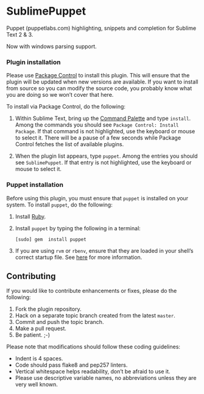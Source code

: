 SublimePuppet
=============

Puppet (puppetlabs.com) highlighting, snippets and completion for Sublime Text 2 & 3.

Now with windows parsing support.

### Plugin installation
Please use [Package Control][pc] to install this plugin. This will ensure that the plugin will be updated when new versions are available. If you want to install from source so you can modify the source code, you probably know what you are doing so we won’t cover that here.

To install via Package Control, do the following:

1. Within Sublime Text, bring up the [Command Palette][cmd] and type `install`. Among the commands you should see `Package Control: Install Package`. If that command is not highlighted, use the keyboard or mouse to select it. There will be a pause of a few seconds while Package Control fetches the list of available plugins.

1. When the plugin list appears, type `puppet`. Among the entries you should see `SublimePuppet`. If that entry is not highlighted, use the keyboard or mouse to select it.

### Puppet installation
Before using this plugin, you must ensure that `puppet` is installed on your system. To install `puppet`, do the following:

1. Install [Ruby](http://ruby-lang.org).

1. Install `puppet` by typing the following in a terminal:
   ```
   [sudo] gem  install puppet
   ```

1. If you are using `rvm` or `rbenv`, ensure that they are loaded in your shell’s correct startup file. See [here](http://sublimelinter.readthedocs.org/en/latest/troubleshooting.html#shell-startup-files) for more information.

## Contributing
If you would like to contribute enhancements or fixes, please do the following:

1. Fork the plugin repository.
1. Hack on a separate topic branch created from the latest `master`.
1. Commit and push the topic branch.
1. Make a pull request.
1. Be patient.  ;-)

Please note that modifications should follow these coding guidelines:

- Indent is 4 spaces.
- Code should pass flake8 and pep257 linters.
- Vertical whitespace helps readability, don’t be afraid to use it.
- Please use descriptive variable names, no abbreviations unless they are very well known.

[pc]: https://sublime.wbond.net/installation
[locating-executables]: http://sublimelinter.readthedocs.org/en/latest/usage.html#how-linter-executables-are-located
[cmd]: http://docs.sublimetext.info/en/sublime-text-3/extensibility/command_palette.html
